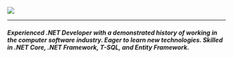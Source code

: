  <a href="https://github.com/DenverCoder1/readme-typing-svg"><img src="https://readme-typing-svg.herokuapp.com?lines=Hello👋;Welcome+To+My+<World/>!;I+am+Nijat+MARDANOV&center=false&width=500&height=50&size=30&duration=6000"></a>
 <hr>

<h5>Experienced .NET Developer with a demonstrated history of working in the computer software industry. Eager to learn new technologies. Skilled in .NET Core, .NET Framework, T-SQL, and Entity Framework. </h4>

<!--  <img src="https://media.giphy.com/media/hvRJCLFzcasrR4ia7z/giphy.gif" width="35"> -->
